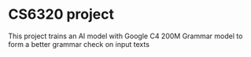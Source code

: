 # CS6320 project
This project trains an AI model with Google C4 200M Grammar model to form a better grammar check on input texts
